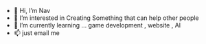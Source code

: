 - 👋 Hi, I’m Nav
- 👀 I’m interested in Creating Something that can help other people
- 🌱 I’m currently learning ... game development , website , AI
- 📫 just email me

<!---
NAVANEEDGOD/NAVANEEDGOD is a ✨ special ✨ repository because its `README.md` (this file) appears on your GitHub profile.
You can click the Preview link to take a look at your changes.
--->
